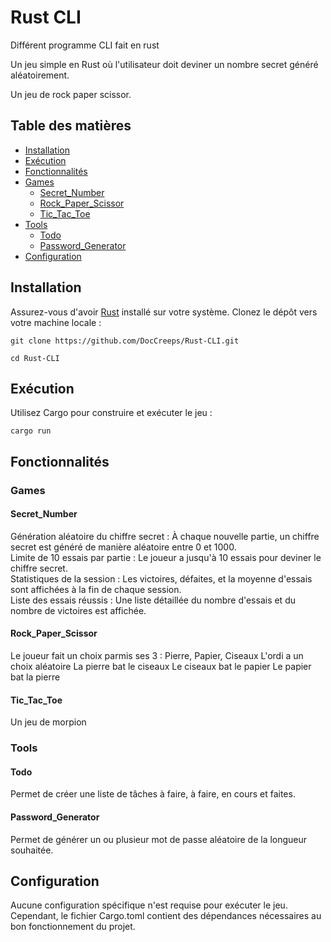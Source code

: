 # Rust CLI

Différent programme CLI fait en rust 

Un jeu simple en Rust où l'utilisateur doit deviner un nombre secret généré aléatoirement.

Un jeu de rock paper scissor. 

## Table des matières
- [Installation](#installation)
- [Exécution](#exécution)
- [Fonctionnalités](#fonctionnalités)
- [Games](#games)
  - [Secret_Number](#secret_number)
  - [Rock_Paper_Scissor](#rock_paper_scissor)
  - [Tic_Tac_Toe](#tic_tac_toe)
- [Tools](#tools)
    - [Todo](#todo)
    - [Password_Generator](#password_generator)
- [Configuration](#configuration)

## Installation

Assurez-vous d'avoir [Rust](https://www.rust-lang.org/) installé sur votre système. Clonez le dépôt vers votre machine locale :

```
git clone https://github.com/DocCreeps/Rust-CLI.git

cd Rust-CLI
```

## Exécution
Utilisez Cargo pour construire et exécuter le jeu :

```
cargo run
```

## Fonctionnalités

### Games

#### Secret_Number
Génération aléatoire du chiffre secret : À chaque nouvelle partie, un chiffre secret est généré de manière aléatoire entre 0 et 1000.  
Limite de 10 essais par partie : Le joueur a jusqu'à 10 essais pour deviner le chiffre secret.  
Statistiques de la session : Les victoires, défaites, et la moyenne d'essais sont affichées à la fin de chaque session.  
Liste des essais réussis : Une liste détaillée du nombre d'essais et du nombre de victoires est affichée.  

#### Rock_Paper_Scissor
Le joueur fait un choix parmis ses 3 : Pierre, Papier, Ciseaux 
L'ordi a un choix aléatoire
La pierre bat le ciseaux
Le ciseaux bat le papier
Le papier bat la pierre

#### Tic_Tac_Toe
Un jeu de morpion

### Tools

#### Todo
Permet de créer une liste de tâches à faire, à faire, en cours et faites.

#### Password_Generator
Permet de générer un ou plusieur mot de passe aléatoire de la longueur souhaitée.


## Configuration
Aucune configuration spécifique n'est requise pour exécuter le jeu. Cependant, le fichier Cargo.toml contient des dépendances nécessaires au bon fonctionnement du projet.
